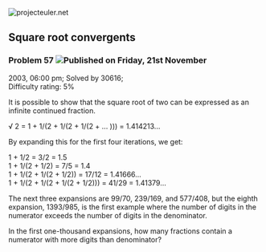 ![projecteuler.net](images/print_page_logo.png)

## Square root convergents

### Problem 57 ![](images/icon_info.png)Published on Friday, 21st November
2003, 06:00 pm; Solved by 30616;  
Difficulty rating: 5%

It is possible to show that the square root of two can be expressed as an
infinite continued fraction.

√ 2 = 1 + 1/(2 + 1/(2 + 1/(2 + ... ))) = 1.414213...

By expanding this for the first four iterations, we get:

1 + 1/2 = 3/2 = 1.5  
1 + 1/(2 + 1/2) = 7/5 = 1.4  
1 + 1/(2 + 1/(2 + 1/2)) = 17/12 = 1.41666...  
1 + 1/(2 + 1/(2 + 1/(2 + 1/2))) = 41/29 = 1.41379...  

The next three expansions are 99/70, 239/169, and 577/408, but the eighth
expansion, 1393/985, is the first example where the number of digits in the
numerator exceeds the number of digits in the denominator.

In the first one-thousand expansions, how many fractions contain a numerator
with more digits than denominator?

  
  

